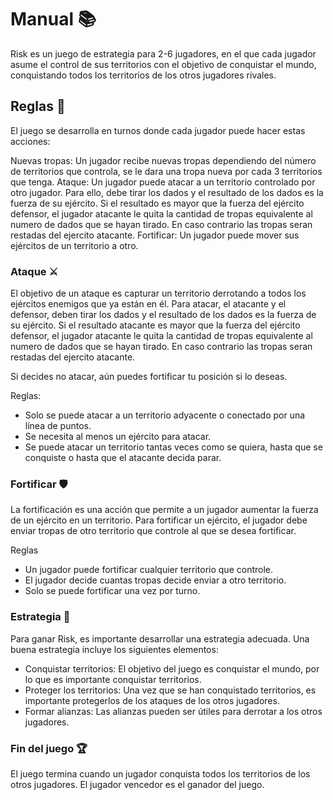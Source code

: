 # Manual 📚

Risk es un juego de estrategia para 2-6 jugadores, en el que cada jugador asume el control de sus territorios con el objetivo de  conquistar el mundo, conquistando todos los territorios de los otros jugadores rivales.

## Reglas 📜
El juego se desarrolla en turnos donde cada jugador puede hacer estas acciones:

Nuevas tropas: Un jugador recibe nuevas tropas dependiendo del número de territorios que controla, se le dara una tropa nueva por cada 3 territorios que tenga.
Ataque: Un jugador puede atacar a un territorio controlado por otro jugador. Para ello, debe tirar los dados y el resultado de los dados es la fuerza de su ejército. Si el resultado es mayor que la fuerza del ejército defensor, el jugador atacante le quita la cantidad de tropas equivalente al numero de dados que se hayan tirado. En caso contrario las tropas seran restadas del ejercito atacante.
Fortificar: Un jugador puede mover sus ejércitos de un territorio a otro.

### Ataque ⚔️
El objetivo de un ataque es capturar un territorio derrotando a todos los ejércitos enemigos que ya están en él. Para atacar, el atacante y el
defensor, deben tirar los dados y el resultado de los dados es la fuerza de su ejército. Si el resultado atacante es mayor que la fuerza del ejército defensor, el jugador atacante le quita la cantidad de tropas equivalente al numero de dados que se hayan tirado. En caso contrario las tropas seran restadas del ejercito atacante.

Si decides no atacar, aún puedes fortificar tu posición si lo deseas.

 Reglas:
 
 - Solo se puede atacar a un territorio adyacente o conectado por una línea de puntos.
- Se necesita al menos un ejército para atacar.
- Se puede atacar un territorio tantas veces como se quiera, hasta que se conquiste o hasta que el atacante decida parar.

### Fortificar 🛡️

La fortificación es una acción que permite a un jugador aumentar la fuerza de un ejército en un territorio. Para fortificar un ejército, el jugador debe enviar tropas de otro territorio que controle al que se desea fortificar.

Reglas

- Un jugador puede fortificar cualquier territorio que controle.
- El jugador decide cuantas tropas decide enviar a otro territorio.
- Solo se puede fortificar una vez por turno.

### Estrategia 🧠
Para ganar Risk, es importante desarrollar una estrategia adecuada. Una buena estrategia incluye los siguientes elementos:

- Conquistar territorios: El objetivo del juego es conquistar el mundo, por lo que es importante conquistar territorios.
- Proteger los territorios: Una vez que se han conquistado territorios, es importante protegerlos de los ataques de los otros jugadores.
- Formar alianzas: Las alianzas pueden ser útiles para derrotar a los otros jugadores.

### Fin del juego 🏆
El juego termina cuando un jugador conquista todos los territorios de los otros jugadores. El jugador vencedor es el ganador del juego.
